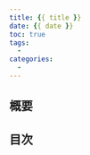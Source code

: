 ```yaml
---
title: {{ title }}
date: {{ date }}
toc: true
tags:
  - 
categories:
  - 
---
```


## 概要

## 目次
<!-- toc -->

<!--more-->
